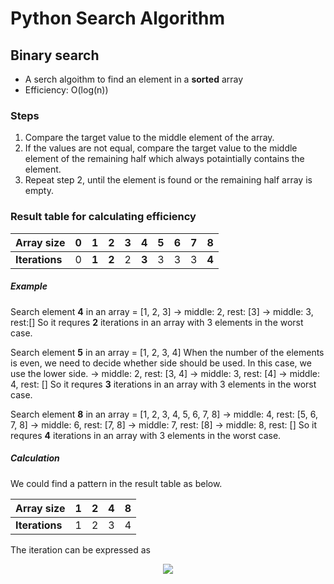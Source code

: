 # Python Search Algorithm
## Binary search
- A serch algoithm to find an element in a **sorted** array
- Efficiency: O(log(n))

### Steps
1. Compare the target value to the middle element of the array.
2. If the values are not equal, compare the target value to the middle element of the remaining half which always potaintially contains the element.
3. Repeat step 2, until the element is found or the remaining half array is empty.

### Result table for calculating efficiency

| **Array size** | 0 |   1   |   2   | 3 |   4   | 5 | 6 | 7 |   8   |
|----------------|---|-------|-------|---|-------|---|---|---|-------|
| **Iterations** | 0 | **1** | **2** | 2 | **3** | 3 | 3 | 3 | **4** | 

##### Example
Search element **4** in an array = [1, 2, 3]
-> middle: 2, rest: [3]
-> middle: 3, rest:[] 
So it requres **2** iterations in an array with 3 elements in the worst case.

Search element **5** in an array = [1, 2, 3, 4]
When the number of the elements is even, we need to decide whether side should be used.
In this case, we use the lower side.
-> middle: 2, rest: [3, 4] 
-> middle: 3, rest: [4] 
-> middle: 4, rest: []
So it requres **3** iterations in an array with 3 elements in the worst case.

Search element **8** in an array = [1, 2, 3, 4, 5, 6, 7, 8]
-> middle: 4, rest: [5, 6, 7, 8] 
-> middle: 6, rest: [7, 8] 
-> middle: 7, rest: [8]
-> middle: 8, rest: []
So it requres **4** iterations in an array with 3 elements in the worst case.

##### Calculation
We could find a pattern in the result table as below.

|  Array size  | 1 | 2 | 4 | 8 |
|--------------|---|---|---|---|
**Iterations** | 1 | 2 | 3 | 4 | 

The iteration can be expressed as
<p align="center">
    <img src="https://latex.codecogs.com/gif.latex?\log_{2}(n)&plus;1">
</p>



